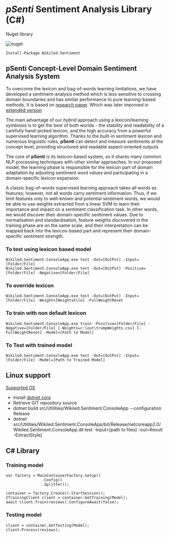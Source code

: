 # *pSenti* Sentiment Analysis Library (C#)

Nuget library

![nuget](https://img.shields.io/nuget/v/Wikiled.Sentiment.Analysis.svg)

```
Install-Package Wikiled.Sentiment
```

## **pSenti** Concept-Level Domain Sentiment Analysis System


To overcome the lexicon and bag-of-words learning limitations, we have developed a sentiment-analysis method which is less sensitive to crossing domain boundaries and has similar performance to pure learning-based methods.
It is based on [research paper](docs/Original.pdf).
Which was later improved in [extended version](docs/extended.pdf)

The main advantage of our *hybrid* approach using a lexicon/learning symbiosis is to get the best of both worlds - the stability and readability of a carefully hand-picked lexicon, and the high accuracy from a powerful supervised learning algorithm.
Thanks to the built-in sentiment lexicon and numerous linguistic rules, **pSenti** can detect and measure sentiments at the concept level, providing structured and readable aspect-oriented outputs

The core of **pSenti** is its lexicon-based system, so it shares many common NLP processing techniques with other similar approaches.
In our proposed model, the learning phase is responsible for the lexicon part of domain adaptation by adjusting sentiment word values and participating in a domain-specific lexicon expansion.

A classic bag-of-words supervised learning approach takes all words as features; however, not all words carry sentiment information.
Thus, if we limit features only to well-known and potential sentiment words, we would be able to use weights extracted from a linear SVM to learn their importance and impact on a sentiment classification task.
In other words, we would discover their domain-specific sentiment values.
Due to normalisation and standardisation, feature weights discovered in the training phase are on the same scale, and their interpretation can be mapped back into the lexicon-based part and represent their domain-specific sentiment strength.

### To test using lexicon based model 
```
Wikiled.Sentiment.ConsoleApp.exe test -Out=[OutPut] -Input=[Folder/File]
Wikiled.Sentiment.ConsoleApp.exe test -Out=[OutPut] -Positive=[Folder/File] -Negative=[Folder/File]
```

### To override lexicon
```
Wikiled.Sentiment.ConsoleApp.exe test -Out=[OutPut] -Input=[Folder/File] -Weights[WeightsFile] -FullWeightReset
```

### To train with non default lexicon
```
Wikiled.Sentiment.ConsoleApp.exe train -Positive=[Folder/File] -Negative=[Folder/File] [-Weights=c:\out\trumpWeights.csv] [-FullWeightReset] -Model=[Path to Model]
```

### To Test with trained model
```
Wikiled.Sentiment.ConsoleApp.exe test -Out=[OutPut] -Input=[Folder/File] -Model=[Path to Trained Model]
```
## Linux support

[Supported OS](https://github.com/dotnet/core/blob/master/release-notes/2.0/2.0-supported-os.md)

* Install [dotnet core](https://www.microsoft.com/net/download/)
* Retrieve GIT repository source
* dotnet build src/Utilities/Wikiled.Sentiment.ConsoleApp --configuration Release
* dotnet src/Utilities/Wikiled.Sentiment.ConsoleApp/bit/Release/netcoreapp2.0/Wikiled.Sentiment.ConsoleApp.dll test -Input=[path to files] -out=Result -ExtractStyle]

## C# Library 


### Training model

```
var factory = MainContainerFactory.Setup()
                .Config()
                .Splitter();

container = factory.Create().StartSession();
ITrainingClient client = container.GetTraining(Model);
await client.Train(reviews).ConfigureAwait(false);

```

### Testing model

```
client = container.GetTesting(Model);
client.Process(reviews);
```
